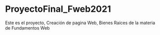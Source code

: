 # ProyectoFinal_Fweb2021
Este es el proyecto, Creación de pagina Web, Bienes Raíces de la materia de Fundamentos Web
